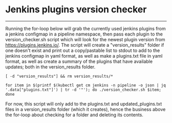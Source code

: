 # Jenkins plugins version checker
---
Running the for-loop below will grab the currently used jenkins plugins from a jenkins configmap in a pipeline namespace, then pass each plugin to the version_checker.sh script which will look for the newest plugin version from https://plugins.jenkins.io/. The script will create a "version_results" folder if one doesn't exist and print out a copy/pastable list to stdout to add to the jenkins configmap in yaml format, as well as make a plugins.txt file in yaml format, as well as create a summary of the plugins that have available updates; both in the version_results folder.  

```
[ -d "version_results"] && rm version_results/*

for item in $(printf $(kubectl get cm jenkins -n pipeline -o json | jq '.data["plugins.txt"]') | tr -d '"'); do ./version_checker.sh $item; done
```  

For now, this script will only add to the plugins.txt and updated_plugins.txt files in a version_results folder (which it creates), hence the business above the for-loop about checking for a folder and deleting its contents.
